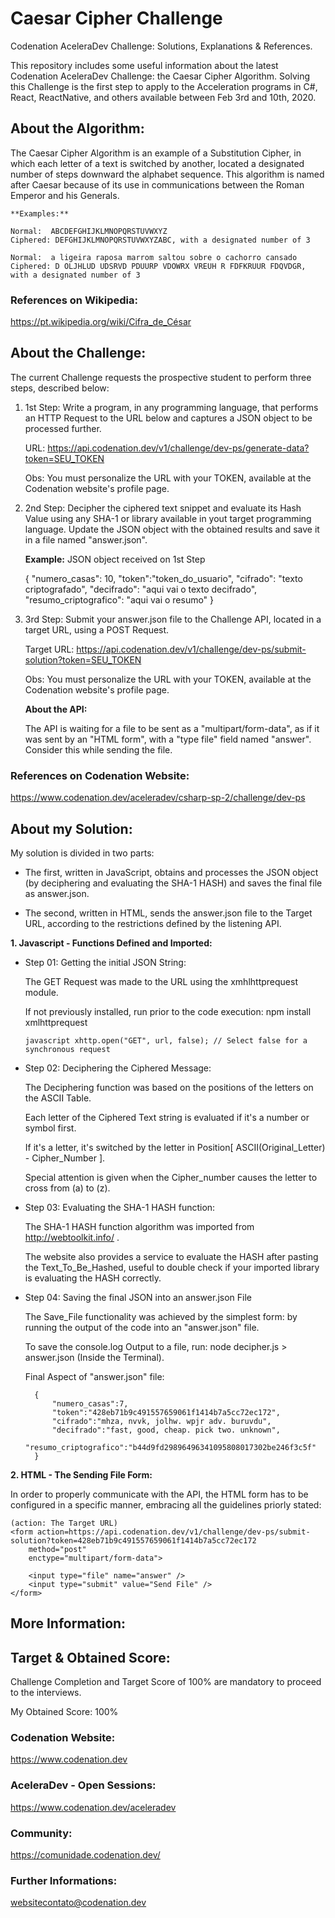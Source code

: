 # Caesar Cipher Challenge
Codenation AceleraDev Challenge: Solutions, Explanations &amp; References.

This repository includes some useful information about the latest Codenation AceleraDev Challenge: the Caesar Cipher Algorithm.
Solving this Challenge is the first step to apply to the Acceleration programs in C#, React, ReactNative, and others available between Feb 3rd and 10th, 2020.



## About the Algorithm:

The Caesar Cipher Algorithm is an example of a Substitution Cipher, in which each letter of a text is switched by another, located a designated number of steps downward the alphabet sequence.
This algorithm is named after Caesar because of its use in communications between the Roman Emperor and his Generals.

	**Examples:**

	Normal:  ABCDEFGHIJKLMNOPQRSTUVWXYZ
	Ciphered: DEFGHIJKLMNOPQRSTUVWXYZABC, with a designated number of 3

	Normal:  a ligeira raposa marrom saltou sobre o cachorro cansado
	Ciphered: D OLJHLUD UDSRVD PDUURP VDOWRX VREUH R FDFKRUUR FDQVDGR, with a designated number of 3

### References on Wikipedia:
https://pt.wikipedia.org/wiki/Cifra_de_César



## About the Challenge:

The current Challenge requests the prospective student to perform three steps, described below:

1. 1st Step: Write a program, in any programming language, that performs an HTTP Request to the URL below and captures a JSON object to be processed further.

	URL: https://api.codenation.dev/v1/challenge/dev-ps/generate-data?token=SEU_TOKEN
	
	Obs: You must personalize the URL with your TOKEN, available at the Codenation website's profile page.

2. 2nd Step: Decipher the ciphered text snippet and evaluate its Hash Value using any SHA-1 or library available in yout target programming language. Update the JSON object with the obtained results and save it in a file named "answer.json".

	**Example:** JSON object received on 1st Step

	{
		"numero_casas": 10,
		"token":"token_do_usuario",
		"cifrado": "texto criptografado",
		"decifrado": "aqui vai o texto decifrado",
		"resumo_criptografico": "aqui vai o resumo"
	}

3. 3rd Step: Submit your answer.json file to the Challenge API, located in a target URL, using a POST Request.  

	Target URL: https://api.codenation.dev/v1/challenge/dev-ps/submit-solution?token=SEU_TOKEN

	Obs: You must personalize the URL with your TOKEN, available at the Codenation website's profile page.

	**About the API:**

	The API is waiting for a file to be sent as a "multipart/form-data", as if it was sent by an "HTML form", with a "type file" field named "answer". Consider this while sending the file.

### References on Codenation Website:
https://www.codenation.dev/aceleradev/csharp-sp-2/challenge/dev-ps



## About my Solution:

My solution is divided in two parts:

* The first, written in JavaScript, obtains and processes the JSON object (by deciphering and evaluating the SHA-1 HASH) and saves the final file as answer.json.

* The second, written in HTML, sends the answer.json file to the Target URL, according to the restrictions defined by the listening API.

**1. Javascript - Functions Defined and Imported:** 
	
* Step 01: Getting the initial JSON String:
	
	The GET Request was made to the URL using the xmhlhttprequest module.
	
	If not previously installed, run prior to the code execution: npm install xmlhttprequest
	
    ```javascript xhttp.open("GET", url, false); // Select false for a synchronous request ```
	
* Step 02: Deciphering the Ciphered Message:
	
	
	The Deciphering function was based on the positions of the letters on the ASCII Table.
	
	Each letter of the Ciphered Text string is evaluated if it's a number or symbol first.
	
	If it's a letter, it's switched by the letter in Position[ ASCII(Original_Letter) - Cipher_Number ].
	
	Special attention is given when the Cipher_number causes the letter to cross from (a) to (z).
	
	
* Step 03: Evaluating the SHA-1 HASH function:
	
	The SHA-1 HASH function algorithm was imported from http://webtoolkit.info/ .
	
	The website also provides a service to evaluate the HASH after pasting the Text_To_Be_Hashed, useful to double check if your imported library is evaluating the HASH correctly.
	
	
* Step 04: Saving the final JSON into an answer.json File
	
	The Save_File functionality was achieved by the simplest form: by running the output of the code into an "answer.json" file. 
	
	To save the console.log Output to a file, run: node decipher.js > answer.json (Inside the Terminal).

	Final Aspect of "answer.json" file:

		{
			"numero_casas":7,
			"token":"428eb71b9c491557659061f1414b7a5cc72ec172",
			"cifrado":"mhza, nvvk, jolhw. wpjr adv. buruvdu",
			"decifrado":"fast, good, cheap. pick two. unknown",
			"resumo_criptografico":"b44d9fd29896496341095808017302be246f3c5f"
		}


**2. HTML - The Sending File Form:** 

In order to properly communicate with the API, the HTML form has to be configured in a specific manner, embracing all the guidelines priorly stated:

	(action: The Target URL)
	<form action=https://api.codenation.dev/v1/challenge/dev-ps/submit-solution?token=428eb71b9c491557659061f1414b7a5cc72ec172
		method="post"
		enctype="multipart/form-data">

		<input type="file" name="answer" />
		<input type="submit" value="Send File" />
	</form>



## More Information:

## Target & Obtained Score:
Challenge Completion and Target Score of 100% are mandatory to proceed to the interviews.

My Obtained Score: 100%


### Codenation Website:
https://www.codenation.dev

### AceleraDev - Open Sessions:
https://www.codenation.dev/aceleradev

### Community:
https://comunidade.codenation.dev/

### Further Informations:
websitecontato@codenation.dev
